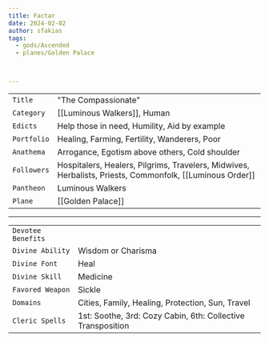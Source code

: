 ```yaml
---
title: Factar
date: 2024-02-02
author: sfakias
tags:
  - gods/Ascended
  - planes/Golden Palace



---
```

| | |
| --- | --- |
| `Title` | "The Compassionate" |
| `Category` | [[Luminous Walkers]], Human |
| `Edicts` | Help those in need, Humility, Aid by example |
| `Portfolio` | Healing, Farming, Fertility, Wanderers, Poor |
| `Anathema` | Αrrogance, Egotism above others, Cold shoulder |
| `Followers` | Hospitalers, Healers, Pilgrims, Travelers, Midwives, Herbalists, Priests, Commonfolk, [[Luminous Order]] |
| `Pantheon` | Luminous Walkers |
| `Plane` | [[Golden Palace]] |

---
| | |
| --- | --- |
| `Devotee Benefits` |
| `Divine Ability` | Wisdom or Charisma |
| `Divine Font` | Heal |
| `Divine Skill` | Medicine |
| `Favored Weapon` | Sickle |
| `Domains` | Cities, Family, Healing, Protection, Sun, Travel |
| `Cleric Spells` | 1st: Soothe, 3rd: Cozy Cabin, 6th: Collective Transposition |
